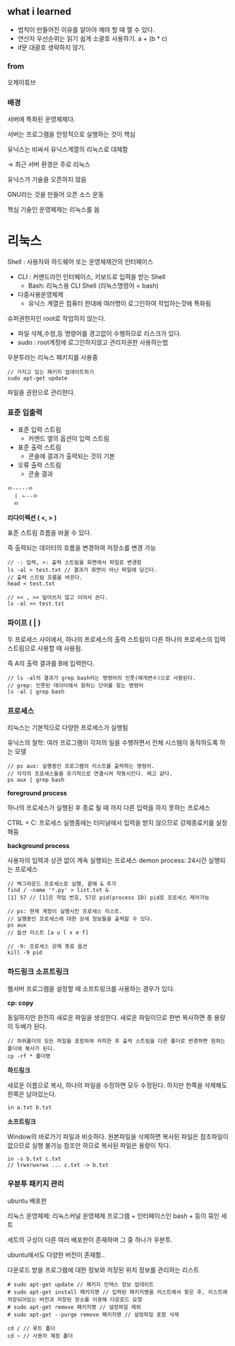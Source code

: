 ## what i learned
- 법칙이 만들어진 이유를 알아야 깨야 할 때 깰 수 있다.
- 연산자 우선순위는 읽기 쉽게 소괄호 사용하기. a + (b * c)
- if문 대괄호 생략하지 않기.

### from
오제이튜브

### 배경

서버에 특화된 운영체제다.

서버는 프로그램을 안정적으로 실행하는 것이 핵심

유닉스는 비싸서 유닉스계열의 리눅스로 대체함

→ 최근 서버 환경은 주로 리눅스

유닉스가 기술을 오픈하지 않음

GNU라는 것을 만들어 오픈 소스 운동

핵심 기술인 운영체제는 리눅스를 씀

# 리눅스

Shell : 사용자와 하드웨어 또는 운영체제간의 인터페이스

- CLI : 커맨드라인 인터페이스, 키보드로 입력을 받는 Shell
    - Bash: 리눅스용 CLI Shell (리눅스명령어 = bash)
- 다중사용운영체제
    - 유닉스 계열은 컴퓨터 한대에 여러명이 로그인하여 작업하는것에 특화됨

슈퍼권한자인 root로 작업하지 않는다.

- 파일 삭제,수정,등 명령어를 경고없이 수행하므로 리스크가 있다.
- sudo : root계정에 로그인하지않고 관리자권한 사용하는법

우분투라는 리눅스 패키지를 사용중

```tsx
// 가지고 있는 패키지 업데이트하기
sudo apt-get update
```

파일을 권한으로 관리한다.

 

### 표준 입출력

- 표준 입력 스트림
    - 커맨드 옆의 옵션이 입력 스트림
- 표준 출력 스트림
    - 콘솔에 결과가 출력되는 것이 기본
- 오류 출력 스트림
    - 콘솔 결과

```tsx
ㅁ-----ㅁ
  ㅣ ㄴ--ㅁ
  ㅁ
```

**리다이렉션 ( <, > )**

표준 스트림 흐름을 바꿀 수 있다.

즉 출력되는 데이터의 흐름을 변경하여 저장소를 변경 가능

```tsx
// -: 입력, >: 출력 스트림을 화면에서 파일로 변경함
ls -al > test.txt // 결과가 화면이 아닌 파일에 담긴다.
// 출력 스트림 흐름을 바꾼다.
head < test.txt
```

```tsx
// << , >> 덮어쓰지 않고 이어서 쓴다.
ls -al >> test.txt
```

### 파이프 ( | )

두 프로세스 사이에서, 하나의 프로세스의 출력 스트림이 다른 하나의 프로세스의 입력 스트림으로 사용할 때 사용됨.

즉 A의 출력 결과를 B에 입력한다.

```tsx
// ls -al의 결과가 grep bash라는 명령어의 인풋(매개변수)으로 사용된다.
// grep: 인풋된 데이터에서 원하는 단어를 찾는 명령어
ls -al | grep bash
```

### 프로세스

리눅스는 기본적으로 다양한 프로세스가 실행됨

유닉스의 철학: 여러 프로그램이 각자의 일을 수행하면서 전체 시스템이 동작하도록 하는 모델

```tsx
// ps aux: 실행중인 프로그램의 리스트를 출력하는 명령어.
// 각각의 프로세스들을 유기적으로 연결시켜 작동시킨다. 레고 같다.
ps aux | grep bash
```

**foreground process**

하나의 프로세스가 실행된 후 종료 될 때 까지 다른 입력을 하지 못하는 프로세스

CTRL + C: 프로세스 실행중에는 터미널에서 입력을 받지 않으므로 강제종료키를 설정해둠

**background process**

사용자의 입력과 상관 없이 계속 실행되는 프로세스
demon process: 24시간 실행되는 프로세스

```tsx
// 백그라운드 프로세스로 실행, 끝에 & 추가
find / -name '*.py' > list.txt &
[1] 57 // [1]은 작업 번호, 57은 pid(process ID) pid로 프로세스 제어가능
```

```tsx
// ps: 현재 계정이 실행시킨 프로세스 리스트.
// 실행중인 프로세스에 대한 상세 정보들을 출력할 수 있다.
ps aux
// 옵션 리스트 [a u l x e f]
```

```tsx
// -9: 프로세스 강제 종료 옵션 
kill -9 pid
```

### 하드링크 소프트링크

웹서버 프로그램을 설정할 때 소프트링크를 사용하는 경우가 있다.

**cp: copy**

동일하지만 완전히 새로운 파일을 생성한다.
새로운 파일이므로 한번 복사하면 총 용량이 두배가 된다.

```tsx
// 하위폴더의 모든 파일을 포함하여 카피한 후 출력 스트림을 다른 폴더로 변경하면 원하는 폴더에 복사가 된다.
cp -rf * 폴더명
```

**하드링크**

새로운 이름으로 복사, 하나의 파일을 수정하면 모두 수정된다.
하지만 한쪽을 삭제해도 한쪽은 남아있는다.

```tsx
in a.txt b.txt
```

**소프트링크**

Window의 바로가기 파일과 비슷하다.
원본파일을 삭제하면 복사된 파일은 참조파일이 없으므로 실행 불가능
참조만 하므로 복사된 파일은 용량이 작다.

```tsx
in -s b.txt c.txt
// lrwxrwxrwx ... c.txt -> b.txt
```

### 우분투 패키지 관리

ubuntu 배포판

리눅스 운영체제: 리눅스커널 운영체제 프로그램 + 인터페이스인 bash + 등이 묶인 세트

세트의 구성이 다른 여러 배포판이 존재하며 그 중 하나가 우분투.

ubuntu에서도 다양한 버전이 존재함..

다운로드 받을 프로그램에 대한 정보와 저장된 위치 정보를 관리하는 리스트

```tsx
# sudo apt-get update // 패키지 인덱스 정보 업데이트
# sudo apt-get install 패키지명 // 입력된 패키지명을 리스트에서 찾은 후, 리스트에 저장되어있는 버전과 저장된 장소를 이용해 다운로드 요청
# sudo apt-get remove 패키지명 // 설정파일 제외
# sudo apt-get --purge remove 패키지명 // 설정파일 포함 삭제
```

```tsx
cd / // 루트 폴더
cd ~ // 사용자 계정 폴더
```
